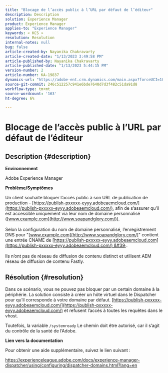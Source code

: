 ```yaml
---
title: "Blocage de l’accès public à l’URL par défaut de l’éditeur"
description: Description
solution: Experience Manager
product: Experience Manager
applies-to: "Experience Manager"
keywords: « KCS »
resolution: Resolution
internal-notes: null
bug: false
article-created-by: Nayanika Chakravarty
article-created-date: "1/13/2023 3:49:58 PM"
article-published-by: Nayanika Chakravarty
article-published-date: "1/13/2023 5:44:15 PM"
version-number: 2
article-number: KA-19837
dynamics-url: "https://adobe-ent.crm.dynamics.com/main.aspx?forceUCI=1&pagetype=entityrecord&etn=knowledgearticle&id=9bd8bfeb-5993-ed11-aad1-6045bd006c82"
source-git-commit: 246c512257c941e6bde7640d7d3f482c51da91d8
workflow-type: tm+mt
source-wordcount: '163'
ht-degree: 6%

---
```


# Blocage de l’accès public à l’URL par défaut de l’éditeur

## Description {#description}


<b>Environnement</b>

Adobe Experience Manager

<b>Problème/Symptômes</b>

Un client souhaite bloquer l’accès public à son URL de publication de production - [https://publish-pxxxxx-eyyy.adobeaemcloud.com/](https://publish-pxxxxx-eyyy.adobeaemcloud.com/), afin de s’assurer qu’il est accessible uniquement via leur nom de domaine personnalisé ([www.example.com](http://www.soapandglory.com/)).
<br><br>Selon la configuration du nom de domaine personnalisé, l’enregistrement DNS pour &quot;[www.example.com](http://www.soapandglory.com/)&quot; contient une entrée CNAME de [https://publish-pxxxxx-eyyy.adobeaemcloud.com](https://publish-pxxxxx-eyyy.adobeaemcloud.com/) &#39;. <br><br>Ils n’ont pas de réseau de diffusion de contenu distinct et utilisent AEM réseau de diffusion de contenu Fastly.<br>

## Résolution {#resolution}


Dans ce scénario, vous ne pouvez pas bloquer par un certain domaine à la périphérie. La solution consiste à créer un hôte virtuel dans le Dispatcher pour qu’il corresponde à votre domaine par défaut. [https://publish-pxxxxx-eyyy.adobeaemcloud.com/](https://publish-pxxxxx-eyyy.adobeaemcloud.com/) et refusent l’accès à toutes les requêtes dans le vhost.

Toutefois, la variable `/systemready` Le chemin doit être autorisé, car il s’agit du contrôle de la santé de l’Adobe.

<b>Lien vers la documentation</b>

Pour obtenir une aide supplémentaire, suivez le lien suivant :

https://experienceleague.adobe.com/docs/experience-manager-dispatcher/using/configuring/dispatcher-domains.html?lang=en
